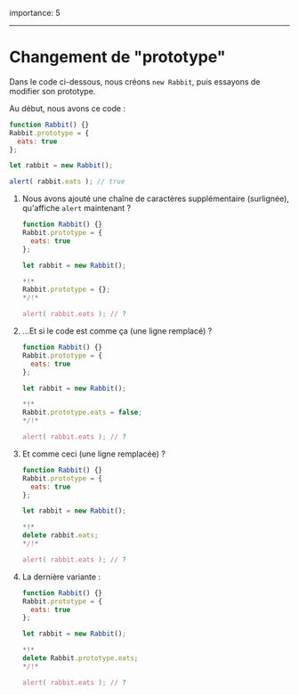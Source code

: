 importance: 5

---

# Changement de "prototype"

Dans le code ci-dessous, nous créons `new Rabbit`, puis essayons de modifier son prototype.

Au début, nous avons ce code :

```js run
function Rabbit() {}
Rabbit.prototype = {
  eats: true
};

let rabbit = new Rabbit();

alert( rabbit.eats ); // true
```

1. Nous avons ajouté une chaîne de caractères supplémentaire (surlignée), qu'affiche `alert` maintenant ?

    ```js
    function Rabbit() {}
    Rabbit.prototype = {
      eats: true
    };

    let rabbit = new Rabbit();

    *!*
    Rabbit.prototype = {};
    */!*

    alert( rabbit.eats ); // ?
    ```

2. ...Et si le code est comme ça (une ligne remplacé) ?

    ```js
    function Rabbit() {}
    Rabbit.prototype = {
      eats: true
    };

    let rabbit = new Rabbit();

    *!*
    Rabbit.prototype.eats = false;
    */!*

    alert( rabbit.eats ); // ?
    ```

3. Et comme ceci (une ligne remplacée) ?

    ```js
    function Rabbit() {}
    Rabbit.prototype = {
      eats: true
    };

    let rabbit = new Rabbit();

    *!*
    delete rabbit.eats;
    */!*

    alert( rabbit.eats ); // ?
    ```

4. La dernière variante :

    ```js
    function Rabbit() {}
    Rabbit.prototype = {
      eats: true
    };

    let rabbit = new Rabbit();

    *!*
    delete Rabbit.prototype.eats;
    */!*

    alert( rabbit.eats ); // ?
    ```

